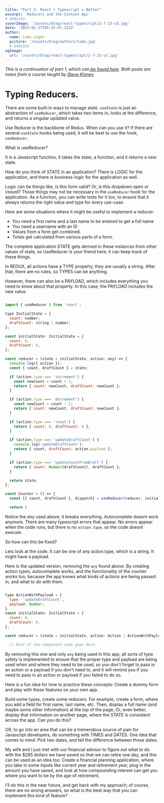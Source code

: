 ```yaml
---
title: "Part 2: React + Typescript = Better"
excerpt: 'Reducers and the Context Api'
# 640x333
coverImage: '/assets/blog/react-typescript/2-7-23-v3.jpg'
date: '2023-02-17T05:35:07.322Z'
author:
  name: Luke Logan
  picture: '/assets/blog/authors/luke.jpg'
  # 640x333
ogImage:
  url: '/assets/blog/react-typescript/2-7-23-v3.jpg'
---
```


*This is a continuation of part 1, which can[ be found here](https://loganwebdev.com/posts/react-and-typescript1). Both posts are notes from a course taught by [Steve Kinney](https://stevekinney.github.io/)*

# Typing Reducers.

There are some built-in ways to manage state. `useState` is just an abstraction of `useReducer`, which takes two items in, looks at the difference, and returns a singular updated value.

Use Reducer is the backbone of Redux. When can you use it? If there are several `useState` hooks being used, it will be best to use the hook, `useReducer`.

What is useReducer?

It is a Javascript function, it takes the state, a function, and it returns a new state.

How do you think of STATE in an application?
There is LOGIC for the application, and there is business-logic for the application as well.

Logic can be things like, is this form valid? Or, is this dropdown open or closed? Those things may not be necessary in the `useReducer` hook for the application. As a function, you can write tests for it too, to ensure that it always returns the right value and type for every use-case.

Here are some situations where it might be useful to implement a reducer:

- You need a first name and a last name to be entered to get a full name
- You need a username with an ID
- Values from a form get combined.
- Totals get calculated from various parts of a form.

The complete application STATE gets derived in these instances from other values of state, so UseReducer is your friend here; it can keep track of these things.

In REDUX, all actions have a TYPE property; they are usually a string. After that, there are no rules, so TYPES can be anything.

However, there can also be a PAYLOAD, which includes everything you need to know about that property. In this case, the PAYLOAD includes the new value.

```js

import { useReducer } from 'react';

type InitialState = {
  count: number;
  draftCount: string | number;
};

const initialState: InitialState = {
  count: 0,
  draftCount: 0,
};

const reducer = (state = initialState, action: any) => {
  console.log({ action });
  const { count, draftCount } = state;

  if (action.type === 'increment') {
    const newCount = count + 1;
    return { count: newCount, draftCount: newCount };
  }

  if (action.type === 'decrement') {
    const newCount = count - 1;
    return { count: newCount, draftCount: newCount };
  }

  if (action.type === 'reset') {
    return { count: 0, draftCount: 0 };
  }

  if (action.type === 'updateDraftCount') {
    console.log('updateDraftCount');
    return { count, draftCount: action.payload };
  }

  if (action.type === 'updateCountFromDraft') {
    return { count: Number(draftCount), draftCount };
  }

  return state;
};

const Counter = () => {
  const [{ count, draftCount }, dispatch] = useReducer(reducer, initialState);

  return (
```


Notice the *any* used above; it breaks everything. Autocomplete doesnt work anymore. There are many typescript errors that appear. No errors appear when the code runs, but there is no `action.type`, so the code doesnt execute.

So how can this be fixed?

Lets look at the code. It can be one of any action.type, which is a string. It might have a payload.

Here is the updated version, removing the `any` found above. By creating action types, autocomplete works, and the functionality of the counter works too, because the app knows what kinds of actions are being passed in, and what to do with them.

```js

type ActionWithPayload = {
  type: 'updateDraftCount',
  payload: Number;
}
const initialState: InitialState = {
  count: 0,
  draftCount: 0,
};

const reducer = (state = initialState, action: Action | ActionWithPayload) => {

  // Rest of the component code goes here.
```

By removing this one and only `any` being used in this app, all sorts of type safety is implemented to ensure that the proper type and payload are being used when and where they need to be used, so you don't forget to pass in an action or a payload if you don't need to, and it will remind you if you need to pass in an action or payload if you failed to do so.

Here is a fun idea for how to practice these concepts: Create a dummy form and play with these features on your own app.

Build some types, create some reducers. For example, create a form, where you add a field for first name, last name, etc. Then, display a full name (and maybe some other information) at the top of the page; Or, even better, display that information on another page, where the STATE is consistent across the app. Can you do this?

OR, to go into an area that can be a tremendous source of pain for Javascript developers, do something with TIMES and DATES. One idea that comes to mind: Pick two dates, and tell the difference between those dates.

My wife and I just met with our financial advisor to figure out what to do with the $285 dollars we have saved so that we can retire one day, and this can be used as an idea too: Create a financial planning application, where you take in some inputs like current year and retirement year, plug in the amount you have saved, and look at how compounding interest can get you where you want to be by the age of retirement.

I'll do this in the near future, and get back with my approach; of course, there are no wrong answers, so what is the best way that you can implement this kind of feature?

